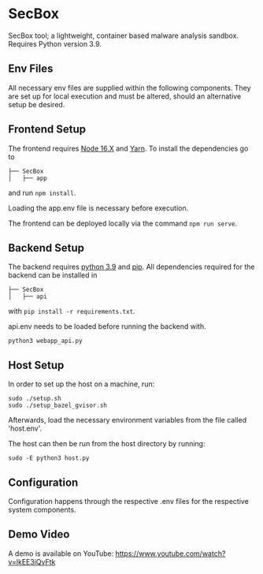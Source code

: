 # SecBox
SecBox tool; a lightweight, container based malware analysis sandbox.
Requires Python version 3.9.

## Env Files
All necessary env files are supplied within the following components. They are set up for local execution and must be altered, should an alternative setup be desired.

## Frontend Setup
The frontend requires [Node 16.X](https://www.stewright.me/2022/01/tutorial-install-nodejs-16-on-ubuntu-20-04/) and
 [Yarn](https://classic.yarnpkg.com/lang/en/docs/install/#debian-stable). To install the dependencies go to 
```
├── SecBox
│   ├── app
```           
and run `npm install`.

Loading the app.env file is necessary before execution.

The frontend can be deployed locally via the command `npm run serve`.

## Backend Setup
The backend requires [python 3.9](https://www.python.org/downloads/release/python-390/) and [pip](https://pip.pypa.io/en/stable/installation/).
All dependencies required for the backend can be installed in
```
├── SecBox
│   ├── api
``` 
with `pip install -r requirements.txt`.

api.env needs to be loaded before running the backend with.

```
python3 webapp_api.py
```

## Host Setup
In order to set up the host on a machine, run:

```
sudo ./setup.sh
sudo ./setup_bazel_gvisor.sh
```

Afterwards, load the necessary environment variables from the file called 'host.env'.

The host can then be run from the host directory by running:

```
sudo -E python3 host.py
```


## Configuration
Configuration happens through the respective .env files for the respective system components.


## Demo Video
A demo is available on YouTube:
https://www.youtube.com/watch?v=lkEE3iQvFtk
